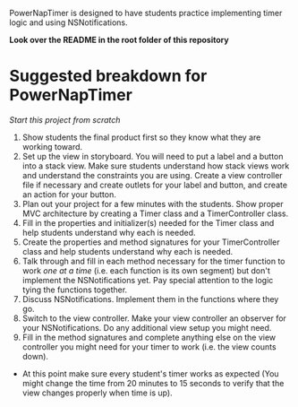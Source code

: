 PowerNapTimer is designed to have students practice implementing timer logic and using NSNotifications.

**Look over the README in the root folder of this repository**

# Suggested breakdown for PowerNapTimer

*Start this project from scratch*

1. Show students the final product first so they know what they are working toward.
1. Set up the view in storyboard. You will need to put a label and a button into a stack view. Make sure students understand how stack views work and understand the constraints you are using. Create a view controller file if necessary and create outlets for your label and button, and create an action for your button.
2. Plan out your project for a few minutes with the students. Show proper MVC architecture by creating a Timer class and a TimerController class. 
3. Fill in the properties and initializer(s) needed for the Timer class and help students understand why each is needed.
3. Create the properties and method signatures for your TimerController class and help students understand why each is needed.
4. Talk through and fill in each method necessary for the timer function to work *one at a time* (i.e. each function is its own segment) but don't implement the NSNotifications yet. Pay special attention to the logic tying the functions together.
6. Discuss NSNotifications. Implement them in the functions where they go. 
5. Switch to the view controller. Make your view controller an observer for your NSNotifications. Do any additional view setup you might need.
6. Fill in the method signatures and complete anything else on the view controller you might need for your timer to work (i.e. the view counts down).
  * At this point make sure every student's timer works as expected (You might change the time from 20 minutes to 15 seconds to verify that the view changes properly when time is up). 
